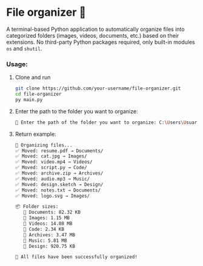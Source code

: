 # File organizer 📂

A terminal-based Python application to automatically organize files into categorized folders (images, videos, documents, etc.) based on their extensions. No third-party Python packages required, only built-in modules `os` and `shutil`.

### Usage:
1. Clone and run

   ```bash
   git clone https://github.com/your-username/file-organizer.git
   cd file-organizer
   py main.py
   ```
3. Enter the path to the folder you want to organize:
   
   ```bash
   📂 Enter the path of the folder you want to organize: C:\Users\Usuario\Downloads
   ```
4. Return example:
   
   ```bash
   🔄 Organizing files...
   ✅ Moved: resume.pdf → Documents/
   ✅ Moved: cat.jpg → Images/
   ✅ Moved: video.mp4 → Videos/
   ✅ Moved: script.py → Code/
   ✅ Moved: archive.zip → Archives/
   ✅ Moved: audio.mp3 → Music/
   ✅ Moved: design.sketch → Design/
   ✅ Moved: notes.txt → Documents/
   ✅ Moved: logo.svg → Images/

   📦 Folder sizes:
      📁 Documents: 82.32 KB
      📁 Images: 1.15 MB
      📁 Videos: 14.08 MB
      📁 Code: 2.34 KB
      📁 Archives: 3.47 MB
      📁 Music: 5.81 MB
      📁 Design: 920.75 KB

   🎉 All files have been successfully organized!
   ```
   
